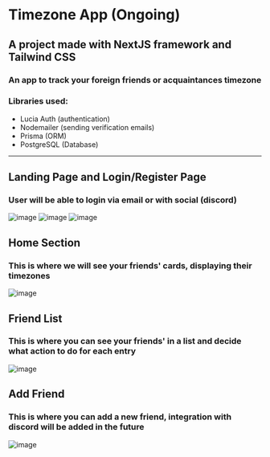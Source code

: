 # Timezone App (Ongoing)
## A project made with NextJS framework and Tailwind CSS
### An app to track your foreign friends or acquaintances timezone
### Libraries used:
* Lucia Auth (authentication)
* Nodemailer (sending verification emails)
* Prisma (ORM)
* PostgreSQL (Database)
---
## Landing Page and Login/Register Page
### User will be able to login via email or with social (discord)
![image](https://github.com/user-attachments/assets/dc3d458d-da53-453a-8fb5-200202636bff)
![image](https://github.com/user-attachments/assets/8344c210-eab1-47be-b53d-3ea338a6a97a)
![image](https://github.com/user-attachments/assets/ec61eebb-e975-4394-afb8-e8e99fac6073)
## Home Section
### This is where we will see your friends' cards, displaying their timezones
![image](https://github.com/user-attachments/assets/c20093fa-de8d-4418-baf0-85b19f7ce78f)
## Friend List
### This is where you can see your friends' in a list and decide what action to do for each entry
![image](https://github.com/user-attachments/assets/bae076c7-fed7-4f58-b559-6dea20c6b3d0)
## Add Friend
### This is where you can add a new friend, integration with discord will be added in the future 
![image](https://github.com/user-attachments/assets/88f59ad7-e693-4938-9d03-b9cac7522589)


